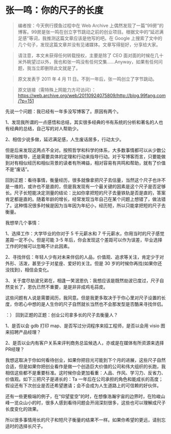# 张一鸣：你的尺子的长度

<!--
ID: 2e054194-791d-4565-ba39-155914521904
Status: publish
Date: 2019-06-20T21:00:11
Modified: 2020-05-16T10:54:03
wp_id: 192
-->

> 编者按：今天例行摸鱼过程中在 Web Archive 上偶然发现了一篇“99房”的博客。99房是张一鸣在创立字节跳动之前的创业项目。根据文中的“延迟满足感”等词，我推测这篇文章应该是他写的吧。在 Google 上搜索了文中的几个句子，发现这篇文章并没有见诸媒体。文章写得挺好，分享给大家。

> 请注意，本文未获得任何转载授权，主要是除了 CEO 面对面的时候在几十米外眺望过以外，我也和张一鸣没有任何交集……Anyway，如果有任何问题，我当立即删除此文就是了。

> 原文发表于 2011 年 4 月 11 日。不到一年后，张一鸣创立了字节跳动。

> 原文链接（需特殊上网能力方可访问）：https://web.archive.org/web/20110924075809/http://blog.99fang.com/?p=151

先说一个问题：我已经有一年多没写博客了。原因有两个。

1、发现我所谓的一点感悟和总结，其实很多经典的书有系统的分析和著名的人也有经典的总结，自己写的对人帮助少。

2、相信少说多做，延迟满足感，人生废话居多，行动太少。

但是后来发现这两点不全对。按照哲学和科学的体系，大多数事情都可以从少数公理开始推导，还是需要具体的定理和行动来指导行动。对于写博客而言，只要能做到对有相似经历和相似背景的读者有所裨益，相对容易有共鸣和帮助，就有了价值不是“废话”。

回到正题：看待事情，衡量经历，很多就像拿把尺子去估量，当然这个尺子也许不是一维的，或许也不是直的，但是我发现有一个最关键的因素是这个尺子是否足够长。尺子长短能决定测量的结论：比如你拿把短的尺子去量铁轨是否是直的，答案肯定都是直的。随着年龄的增长，经常发现当年自己在某个问题上想错了，做法错了。这种情况很多时候是因为当年因为年纪小，经历短，所以只能拿把短的尺子去衡量。

我想举几个事情：

1、选择工作：大学毕业的你对于 5 千元薪水和 7 千元薪水，你用当时的尺子感觉差距一定不小。但是可能 3-5 年后，你会发现这个差距可以作为误差，毕业选择工作的时候可以忽略不计此因素。

2、寻找伴侣：年轻人少有对未来伴侣的人品，价值观、追求等关注，肯定少于对外形、活泼，甚至少于对星座、爱好的关注。但是 30 岁的时候你再找(如果你还没找到)，相信会变化。

3、关于度尽劫波兄弟在，相逢一笑泯恩仇：我想应该是既然劫波已度过，尺子自然变长了，恩仇已然不重要，是是非非成鸡毛蒜皮。

这些问题有人说是需要阅历，我同意。但是我更多取决于于你心里对尺子设置的长度，你若心中想的是人生你的尺子自然就长当然也不会那发型是否酷来寻找伴侣。

：）  回到正题的正题：创业公司拿多长的尺子去衡量人？

1、是否以会 gdb 打印 map、是否写过分词程序来招工程师，是否以会用 visio 图来招聘产品经理？

2、是否以业内有客户关系来评判商务总监候选人，亦或是在媒体有所资源来选择PR经理？

我想这取决于你如何看待创业，如果你把目光可能到下个月的进展，这些尺子自然合适，但是如果你把创业看作是做一个创造巨大价值的公司和伟大组织的长跑，我相信这些都不是重要标准。这时候你会更加看重：人品、作风、学习力、反省力、价值观。如下三把尺子是递长的：Ta 一年后在公司承担的角色和能成长的高度；假设还有下次创业是否还希望邀请；会不会成为人生道路上的可信赖的好伙伴。

还有一些更极端的例子，在“仰望星空”的时，在想像浩瀚宇宙的边界时，在险峻山峰一览众山小的时，很多人感到看待问题会开阔深刻很多，这些也可以理解成尺子长度变化的效果。

所以很多事情用长的尺子和短尺子衡量的结果不一样。如果你希望的更远，请别忘适时的选择长尺子。